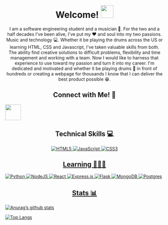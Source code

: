 <h1 align="center"> Welcome! <img height="40px" src="https://github.com/nixin72/nixin72/blob/0409e61b2e776bbffd86e4be4f94c9844ef85379/wave.gif"/> </h1>
   

<p align="center"> I am a software engineering student and a musician 🎵. For the two and a half decades I've been alive, I've put my ❤️ and soul into my two passions. Music and technology 💻. Whether it be playing the drums across the US or learning HTML, CSS and Javascript, I've taken valuable skills from both. The ability find creative solutions to difficult problems, flexibility and time management and working with a team. Now I would like to harness that experience to use toward my passion and turn it into my career. I'm dedicated and motivated and whether it be playing drums 🥁 in front of hundreds or creating a webpage for thousands I know that I can deliver the best product possible 😁. </p>

<h2 align="center">Connect with Me! 🔗</h2>

<a href="https://www.linkedin.com/in/noahsb96/">
    <img align="center" height="50" src="https://cdn2.iconfinder.com/data/icons/social-icon-3/512/social_style_3_in-306.png"/>
</a>

<h2 align="center">Technical Skills 💻</h2>

<div align="center">

  <a href="">![HTML5](https://img.shields.io/badge/html5-%23E34F26.svg?style=for-the-badge&logo=html5&logoColor=white)
  <a href="">![JavaScript](https://img.shields.io/badge/javascript-%23323330.svg?style=for-the-badge&logo=javascript&logoColor=%23F7DF1E)
  <a href="">![CSS3](https://img.shields.io/badge/css3-%231572B6.svg?style=for-the-badge&logo=css3&logoColor=white)
   
</div>

<h2 align="center">Learning 👨🏻‍🎓</h2>

![Python](https://img.shields.io/badge/python-3670A0?style=for-the-badge&logo=python&logoColor=ffdd54)
![NodeJS](https://img.shields.io/badge/node.js-6DA55F?style=for-the-badge&logo=node.js&logoColor=white)
![React](https://img.shields.io/badge/react-%2320232a.svg?style=for-the-badge&logo=react&logoColor=%2361DAFB)
![Express.js](https://img.shields.io/badge/express.js-%23404d59.svg?style=for-the-badge&logo=express&logoColor=%2361DAFB)
![Flask](https://img.shields.io/badge/flask-%23000.svg?style=for-the-badge&logo=flask&logoColor=white)
![MongoDB](https://img.shields.io/badge/MongoDB-%234ea94b.svg?style=for-the-badge&logo=mongodb&logoColor=white)
![Postgres](https://img.shields.io/badge/postgres-%23316192.svg?style=for-the-badge&logo=postgresql&logoColor=white)

<h2 align="center">Stats 📊</h2>

[![Anurag’s github stats](https://github-readme-stats.vercel.app/api?username=noahsb96)](https://github.com/noahsb96)

[![Top Langs](https://github-readme-stats.vercel.app/api/top-langs/?username=noahsb96&layout=compact)](https://github.com/noahsb96)


<!--
**noahsb96/noahsb96** is a ✨ _special_ ✨ repository because its `README.md` (this file) appears on your GitHub profile.

Here are some ideas to get you started:

- 🔭 I’m currently working on ...
- 🌱 I’m currently learning ...
- 👯 I’m looking to collaborate on ...
- 🤔 I’m looking for help with ...
- 💬 Ask me about ...
- 📫 How to reach me: ...
- 😄 Pronouns: ...
- ⚡ Fun fact: ...
-->
